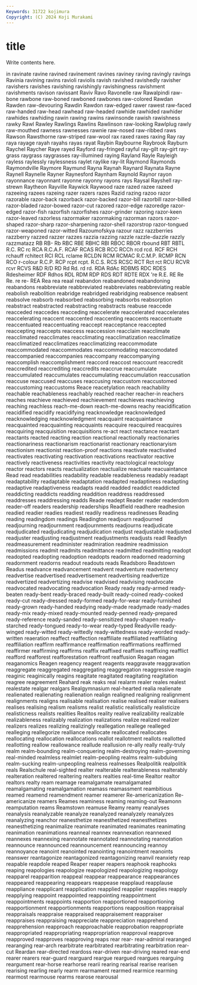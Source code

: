 ```yaml
---
Keywords: 31722 kojimura
Copyright: (C) 2024 Koji Murakami
---
```


# title

Write contents here.



in ravinate ravine ravined
ravinement ravines raviney raving ravingly ravings Ravinia ravining ravins ravioli
raviolis ravish ravished ravishedly ravisher ravishers ravishes ravishing ravishingly ravishingness
ravishment ravishments ravison ravissant Raviv Ravo Ravonelle raw Rawalpindi raw-bone
rawbone raw-boned rawboned rawbones raw-colored Rawdan Rawden raw-devouring Rawdin Rawdon
raw-edged rawer rawest raw-faced raw-handed raw-head rawhead raw-headed rawhide rawhided
rawhider rawhides rawhiding rawin rawing rawins rawinsonde rawish rawishness rawky
Rawl Rawley Rawlings Rawlins Rawlinson raw-looking Rawlplug rawly raw-mouthed rawness
rawnesses rawnie raw-nosed raw-ribbed raws Rawson Rawsthorne raw-striped raw-wool rax
raxed raxes raxing Ray ray raya rayage rayah rayahs rayas
rayat Raybin Raybourne Raybrook Rayburn Raychel Raycher Raye rayed Rayford
ray-fringed rayful ray-gilt ray-girt ray-grass raygrass raygrasses ray-illumined raying Rayland
Rayle Rayleigh rayless raylessly raylessness raylet raylike ray-lit Raymond Raymonds
Raymondville Raymore Raymund Rayna Raynah Raynard Raynata Rayne Raynell Raynelle
Rayner Raynesford Raynham Raynold Raynor rayon rayonnance rayonnant rayonne rayonny
rayons rays Raysal Rayshell ray-strewn Raytheon Rayville Raywick Raywood raze
razed razee razeed razeeing razees razeing razer razers razes Razid
razing razoo razor razorable razor-back razorback razor-backed razor-bill razorbill razor-billed
razor-bladed razor-bowed razor-cut razored razor-edge razoredge razor-edged razor-fish razorfish razorfishes
razor-grinder razoring razor-keen razor-leaved razorless razormaker razormaking razorman razors razor-shaped
razor-sharp razor-sharpening razor-shell razorstrop razor-tongued razor-weaponed razor-witted Razoumofskya razour razz
razzberries razzberry razzed razzer razzes razzia razzing razzle razzle-dazzle razzly
razzmatazz RB RB- Rb RBC RBE RBHC RBI RBOC RBOR
rbound RBT RBTL R.C. RC rc RCA R.C.A.F. RCAF RCAS
RCB RCC RCCh rcd rcd. RCF RCH rchauff rchitect RCI
RCL rclame RCLDN RCM RCMAC R.C.M.P. RCMP RCN RCO r-colour
R.C.P. RCP rcpt rcpt. R.C.S. RCS RCSC RCT Rct rct
RCU RCVR rcvr RCVS R&D R/D RD Rd Rd. rd
rd. RDA RdAc RDBMS RDC RDES Rdesheimer RDF Rdhos RDL
RDM RDP RDS RDT RDTE RDX 're R.E. RE Re
Re. re re- REA Rea rea reaal reabandon reabandoned reabandoning
reabandons reabbreviate reabbreviated reabbreviates reabbreviating reable reabolish reabolition reabridge reabridged
reabridging reabsence reabsent reabsolve reabsorb reabsorbed reabsorbing reabsorbs reabsorption reabstract
reabstracted reabstracting reabstracts reabuse reaccede reacceded reaccedes reacceding reaccelerate reaccelerated
reaccelerates reaccelerating reaccent reaccented reaccenting reaccents reaccentuate reaccentuated reaccentuating reaccept
reacceptance reaccepted reaccepting reaccepts reaccess reaccession reacclaim reacclimate reacclimated reacclimates
reacclimating reacclimatization reacclimatize reacclimatized reacclimatizes reacclimatizing reaccommodate reaccommodated reaccommodates reaccommodating
reaccomodated reaccompanied reaccompanies reaccompany reaccompanying reaccomplish reaccomplishment reaccord reaccost reaccount
reaccredit reaccredited reaccrediting reaccredits reaccrue reaccumulate reaccumulated reaccumulates reaccumulating reaccumulation
reaccusation reaccuse reaccused reaccuses reaccusing reaccustom reaccustomed reaccustoming reaccustoms Reace
reacetylation reach reachability reachable reachableness reachably reached reacher reacher-in reachers
reaches reachieve reachieved reachievement reachieves reachieving reaching reachless reach-me-down reach-me-downs
reachy reacidification reacidified reacidify reacidifying reacknowledge reacknowledged reacknowledging reacknowledgment reacquaint
reacquaintance reacquainted reacquainting reacquaints reacquire reacquired reacquires reacquiring reacquisition reacquisitions
re-act react reactance reactant reactants reacted reacting reaction reactional reactionally
reactionaries reactionariness reactionarism reactionarist reactionary reactionaryism reactionism reactionist reaction-proof reactions
reactivate reactivated reactivates reactivating reactivation reactivations reactivator reactive reactively reactiveness
reactivities reactivity reactological reactology reactor reactors reacts reactualization reactualize reactuate
reacuaintance Read read readabilities readability readable readableness readably readapt readaptability
readaptable readaptation readapted readaptiness readapting readaptive readaptiveness readapts readd readded
readdict readdicted readdicting readdicts readding readdition readdress readdressed readdresses readdressing
readds Reade readept Reader reader readerdom reader-off readers readership readerships
Readfield readhere readhesion readied readier readies readiest readily readiness readinesses
Reading reading readingdom readings Readington readjourn readjourned readjourning readjournment readjournments
readjourns readjudicate readjudicated readjudicating readjudication readjust readjustable readjusted readjuster readjusting
readjustment readjustments readjusts readl Readlyn readmeasurement readminister readmiration readmire readmission
readmissions readmit readmits readmittance readmitted readmitting readopt readopted readopting readoption
readopts readorn readorned readorning readornment readorns readout readouts reads Readsboro
Readstown Readus readvance readvancement readvent readventure readvertency readvertise readvertised readvertisement
readvertising readvertize readvertized readvertizing readvise readvised readvising readvocate readvocated readvocating
readvocation Ready ready ready-armed ready-beaten ready-bent ready-braced ready-built ready-coined ready-cooked
ready-cut ready-dressed ready-formed ready-for-wear ready-furnished ready-grown ready-handed readying ready-made readymade
ready-mades ready-mix ready-mixed ready-mounted ready-penned ready-prepared ready-reference ready-sanded ready-sensitized ready-shapen
ready-starched ready-tongued ready-to-wear ready-typed Readyville ready-winged ready-witted ready-wittedly ready-wittedness ready-worded
ready-written reaeration reaffect reaffection reaffiliate reaffiliated reaffiliating reaffiliation reaffirm reaffirmance
reaffirmation reaffirmations reaffirmed reaffirmer reaffirming reaffirms reaffix reaffixed reaffixes reaffixing
reafflict reafford reafforest reafforestation reaffront reaffusion Reagan reagan reaganomics Reagen
reagency reagent reagents reaggravate reaggravation reaggregate reaggregated reaggregating reaggregation reaggressive
reagin reaginic reaginically reagins reagitate reagitated reagitating reagitation reagree reagreement
Reahard reak reaks real realarm realer reales realest realestate realgar
realgars Realgymnasium real-hearted realia realienate realienated realienating realienation realign realigned
realigning realignment realignments realigns realisable realisation realise realised realiser realisers
realises realising realism realisms realist realistic realistically realisticize realisticness realists
realities Realitos reality realive realizability realizable realizableness realizably realization realizations
realize realized realizer realizers realizes realizing realizingly reallegation reallege realleged
realleging reallegorize realliance reallocate reallocated reallocates reallocating reallocation reallocations reallot
reallotment reallots reallotted reallotting reallow reallowance reallude reallusion re-ally really
really-truly realm realm-bounding realm-conquering realm-destroying realm-governing real-minded realmless realmlet realm-peopling
realms realm-subduing realm-sucking realm-unpeopling realness realnesses Realpolitik realpolitik reals Realschule
real-sighted realter realterable realterableness realterably realteration realtered realtering realters realties
real-time Realtor realtor realtors realty ream reamage reamalgamate reamalgamated reamalgamating
reamalgamation reamass reamassment reambitious reamed reamend reamendment reamer reamerer Re-americanization
Re-americanize reamers Reames reaminess reaming reaming-out Reamonn reamputation reams Reamstown
reamuse Reamy reamy reanalyses reanalysis reanalyzable reanalyze reanalyzed reanalyzely reanalyzes
reanalyzing reanchor reanesthetize reanesthetized reanesthetizes reanesthetizing reanimalize reanimate reanimated reanimates
reanimating reanimation reanimations reanneal reannex reannexation reannexed reannexes reannexing reannotate
reannotated reannotating reannotation reannounce reannounced reannouncement reannouncing reannoy reannoyance reanoint
reanointed reanointing reanointment reanoints reanswer reantagonize reantagonized reantagonizing reanvil reanxiety
reap reapable reapdole reaped Reaper reaper reapers reaphook reaphooks reaping
reapologies reapologize reapologized reapologizing reapology reapparel reapparition reappeal reappear reappearance
reappearances reappeared reappearing reappears reappease reapplaud reapplause reappliance reapplicant reapplication
reapplied reapplier reapplies reapply reapplying reappoint reappointed reappointing reappointment reappointments
reappoints reapportion reapportioned reapportioning reapportionment reapportionments reapportions reapposition reappraisal reappraisals
reappraise reappraised reappraisement reappraiser reappraises reappraising reappreciate reappreciation reapprehend reapprehension
reapproach reapproachable reapprobation reappropriate reappropriated reappropriating reappropriation reapproval reapprove reapproved
reapproves reapproving reaps rear rear- rear-admiral rearanged rearanging rear-arch rearbitrate
rearbitrated rearbitrating rearbitration rear-cut Reardan rear-directed reardoss rear-driven rear-driving reared
rear-end rearer rearers rear-guard rearguard reargue reargued reargues rearguing reargument
rear-horse rearhorse rearii rearing rearisal rearise rearisen rearising rearling rearly
rearm rearmament rearmed rearmice rearming rearmost rearmouse rearms rearose rearousal
